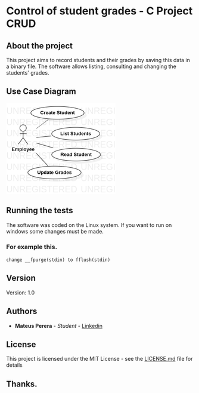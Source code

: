 # Control of student grades - C Project CRUD

## About the project

This project aims to record students and their grades by saving this data in a binary file. The software allows listing, consulting and changing the students' grades.

## Use Case Diagram

![use case](https://github.com/mateuspsm/CRUD-C/blob/master/UseCase/use-case-v1.0.png)

## Running the tests

The software was coded on the Linux system. If you want to run on windows some changes must be made.

### For example this.

```
change __fpurge(stdin) to fflush(stdin)
```

## Version

Version: 1.0

## Authors

* **Mateus Perera** - *Student* - [Linkedin](https://www.linkedin.com/in/mateus-pereira-971946197/)

## License

This project is licensed under the MIT License - see the [LICENSE.md](LICENSE.md) file for details

## Thanks.
